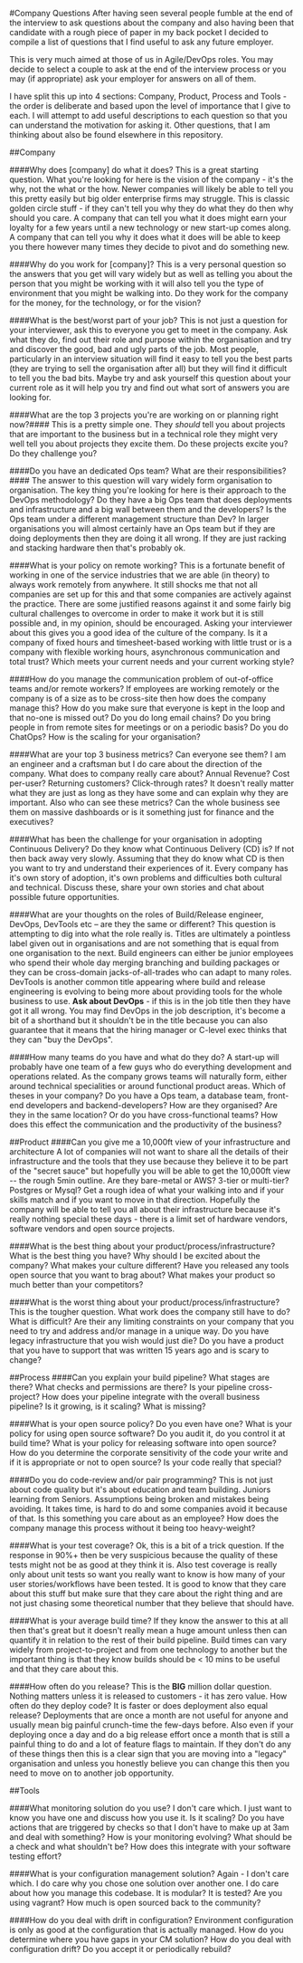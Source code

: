 #Company Questions
After having seen several people fumble at the end of the interview to ask questions about the company and also having been that candidate with a rough piece of paper in my back pocket I decided to compile a list of questions that I find useful to ask any future employer.

This is very much aimed at those of us in Agile/DevOps roles. You may decide to select a couple to ask at the end of the interview process or you may (if appropriate) ask your employer for answers on all of them.

I have split this up into 4 sections: Company, Product, Process and Tools - the order is deliberate and based upon the level of importance that I give to each. I will attempt to add useful descriptions to each question so that you can understand the motivation for asking it. Other questions, that I am thinking about also be found elsewhere in this repository.

##Company

####Why does [company] do what it does?
This is a great starting question. What you're looking for here is the vision of the company - it's the why, not the what or the how. Newer companies will likely be able to tell you this pretty easily but big older enterprise firms may struggle. This is classic golden circle stuff - if they can't tell you why they do what they do then why should you care. A company that can tell you what it does might earn your loyalty for a few years until a new technology or new start-up comes along. A company that can tell you why it does what it does will be able to keep you there however many times they decide to pivot and do something new.

####Why do you work for [company]?
This is a very personal question so the answers that you get will vary widely but as well as telling you about the person that you might be working with it will also tell you the type of environment that you might be walking into. Do they work for the company for the money, for the technology, or for the vision?

####What is the best/worst part of your job?
This is not just a question for your interviewer, ask this to everyone you get to meet in the company. Ask what they do, find out their role and purpose within the organisation and try and discover the good, bad and ugly parts of the job. Most people, particularly in an interview situation will find it easy to tell you the best parts (they are trying to sell the organisation after all) but they will find it difficult to tell you the bad bits. Maybe try and ask yourself this question about your current role as it will help you try and find out what sort of answers you are looking for.

####What are the top 3 projects you're are working on or planning right now?####
This is a pretty simple one. They *should* tell you about projects that are important to the business but in a technical role they might very well tell you about projects they excite them. Do these projects excite you? Do they challenge you?

####Do you have an dedicated Ops team? What are their responsibilities?####
The answer to this question will vary widely form organisation to organisation. The key thing you're looking for here is their approach to the DevOps methodology? Do they have a big Ops team that does deployments and infrastructure and a big wall between them and the developers? Is the Ops team under a different management structure than Dev? In larger organisations you will almost certainly have an Ops team but if they are doing deployments then they are doing it all wrong. If they are just racking and stacking hardware then that's probably ok.

####What is your policy on remote working?
This is a fortunate benefit of working in one of the service industries that we are able (in theory) to always work remotely from anywhere. It still shocks me that not all companies are set up for this and that some companies are actively against the practice. There are some justified reasons against it and some fairly big cultural challenges to overcome in order to make it work but it is still possible and, in my opinion, should be encouraged. Asking your interviewer about this gives you a good idea of the culture of the company. Is it a company of fixed hours and timesheet-based working with little trust or is a company with flexible working hours, asynchronous communication and total trust? Which meets your current needs and your current working style? 

####How do you manage the communication problem of out-of-office teams and/or remote workers?
If employees are working remotely or the company is of a size as to be cross-site then how does the company manage this? How do you make sure that everyone is kept in the loop and that no-one is missed out? Do you do long email chains? Do you bring people in from remote sites for meetings or on a periodic basis? Do you do ChatOps? How is the scaling for your organisation?

####What are your top 3 business metrics? Can everyone see them?
I am an engineer and a craftsman but I do care about the direction of the company. What does to company really care about? Annual Revenue? Cost per-user? Returning customers? Click-through rates? It doesn't really matter what they are just as long as they have some and can explain why they are important. Also who can see these metrics? Can the whole business see them on massive dashboards or is it something just for finance and the executives?

####What has been the challenge for your organisation in adopting Continuous Delivery?
Do they know what Continuous Delivery (CD) is? If not then back away very slowly. Assuming that they do know what CD is then you want to try and understand their experiences of it. Every company has it's own story of adoption, it's own problems and difficulties both cultural and technical. Discuss these, share your own stories and chat about possible future opportunities.

####What are your thoughts on the roles of Build/Release engineer, DevOps, DevTools etc – are they the same or different?
This question is attempting to dig into what the role really is. Titles are ultimately a pointless label given out in organisations and are not something that is equal from one organisation to the next. Build engineers can either be junior employees who spend their whole day merging branching and building packages or they can be cross-domain jacks-of-all-trades who can adapt to many roles. DevTools is another common title appearing where build and release engineering is evolving to being more about providing tools for the whole business to use. **Ask about DevOps** - if this is in the job title then they have got it all wrong. You may find DevOps in the job description, it's become a bit of a shorthand but it shouldn't be in the title because you can also guarantee that it means that the hiring manager or C-level exec thinks that they can "buy the DevOps".

####How many teams do you have and what do they do?
A start-up will probably have one team of a few guys who do everything development and operations related. As the company grows teams will naturally form, either around technical specialities or around functional product areas. Which of theses in your company? Do you have a Ops team, a database team, front-end developers and backend-developers? How are they organised? Are they in the same location? Or do you have cross-functional teams? How does this effect the communication and the productivity of the business?

##Product
####Can you give me a 10,000ft view of your infrastructure and architecture
A lot of companies will not want to share all the details of their infrastructure and the tools that they use because they believe it to be part of the "secret sauce" but hopefully you will be able to get the 10,000ft view -- the rough 5min outline. Are they bare-metal or AWS? 3-tier or multi-tier? Postgres or Mysql? Get a rough idea of what your walking into and if your skills match and if you want to move in that direction. Hopefully the company will be able to tell you all about their infrastructure because it's really nothing special these days - there is a limit set of hardware vendors, software vendors and open source projects.

####What is the best thing about your product/process/infrastructure?
What is the best thing you have? Why should I be excited about the company? What makes your culture different? Have you released any tools open source that you want to brag about? What makes your product so much better than your competitors?

####What is the worst thing about your product/process/infrastructure? 
This is the tougher question. What work does the company still have to do? What is difficult? Are their any limiting constraints on your company that you need to try and address and/or manage in a unique way. Do you have legacy infrastructure that you wish would just die? Do you have a product that you have to support that was written 15 years ago and is scary to change?

##Process
####Can you explain your build pipeline?
What stages are there? What checks and permissions are there? Is your pipeline cross-project? How does your pipeline integrate with the overall business pipeline? Is it growing, is it scaling? What is missing?

####What is your open source policy?
Do you even have one? What is your policy for using open source software? Do you audit it, do you control it at build time? What is your policy for releasing software into open source? How do you determine the corporate sensitivity of the code your write and if it is appropriate or not to open source? Is your code really that special?

####Do you do code-review and/or pair programming?
This is not just about code quality but it's about education and team building. Juniors learning from Seniors. Assumptions being broken and mistakes being avoiding. It takes time, is hard to do and some companies avoid it because of that. Is this something you care about as an employee? How does the company manage this process without it being too heavy-weight?

####What is your test coverage?
Ok, this is a bit of a trick question. If the response in 90%+ then be very suspicious because the quality of these tests might not be as good at they think it is. Also test coverage is really only about unit tests so want you really want to know is how many of your user stories/workflows have been tested. It is good to know that they care about this stuff but make sure that they care about the right thing and are not just chasing some theoretical number that they believe that should have.

####What is your average build time?
If they know the answer to this at all then that's great but it doesn't really mean a huge amount unless then can quantify it in relation to the rest of their build pipeline. Build times can vary widely from project-to-project and from one technology to another but the important thing is that they know builds should be < 10 mins to be useful and that they care about this.

####How often do you release?
This is the **BIG** million dollar question. Nothing matters unless it is released to customers - it has zero value. How often do they deploy code? It is faster or does deployment also equal release? Deployments that are once a month are not useful for anyone and usually mean big painful crunch-time the few-days before. Also even if your deploying once a day and do a big release effort once a month that is still a painful thing to do and a lot of feature flags to maintain. If they don't do any of these things then this is a clear sign that you are moving into a "legacy" organisation and unless you honestly believe you can change this then you need to move on to another job opportunity.

##Tools

####What monitoring solution do you use?
I don't care which. I just want to know you have one and discuss how you use it. Is it scaling? Do you have actions that are triggered by checks so that I don't have to make up at 3am and deal with something? How is your monitoring evolving? What should be a check and what shouldn't be? How does this integrate with your software testing effort?

####What is your configuration management solution?
Again - I don't care which. I do care why you chose one solution over another one. I do care about how you manage this codebase. It is modular? It is tested? Are you using vagrant? How much is open sourced back to the community? 

####How do you deal with drift in configuration?
Environment configuration is only as good at the configuration that is actually managed. How do you determine where you have gaps in your CM solution? How do you deal with configuration drift? Do you accept it or periodically rebuild?

